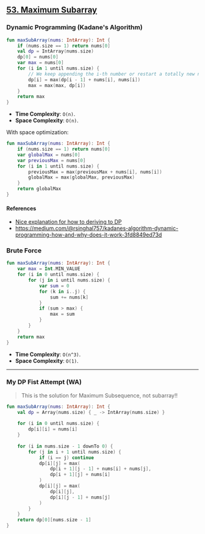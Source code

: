 ## [53. Maximum Subarray](https://leetcode.com/problems/maximum-subarray/)

### Dynamic Programming (Kadane's Algorithm)
```kotlin
fun maxSubArray(nums: IntArray): Int {
    if (nums.size == 1) return nums[0]
    val dp = IntArray(nums.size)
    dp[0] = nums[0]
    var max = nums[0]
    for (i in 1 until nums.size) {
        // We keep appending the i-th number or restart a totally new number.
        dp[i] = max(dp[i - 1] + nums[i], nums[i])
        max = max(max, dp[i])
    }
    return max
}
```
* **Time Complexity**: `O(n)`.
* **Space Complexity**: `O(n)`.

With space optimization:
```kotlin
fun maxSubArray(nums: IntArray): Int {
    if (nums.size == 1) return nums[0]
    var globalMax = nums[0]
    var previousMax = nums[0]
    for (i in 1 until nums.size) {
        previousMax = max(previousMax + nums[i], nums[i])
        globalMax = max(globalMax, previousMax)
    }
    return globalMax
}
```

#### References
* [Nice explanation for how to deriving to DP](https://leetcode.cn/problems/maximum-subarray/solution/dong-tai-gui-hua-fen-zhi-fa-python-dai-ma-java-dai/)
* https://medium.com/@rsinghal757/kadanes-algorithm-dynamic-programming-how-and-why-does-it-work-3fd8849ed73d

### Brute Force
```kotlin
fun maxSubArray(nums: IntArray): Int {
    var max = Int.MIN_VALUE
    for (i in 0 until nums.size) {
        for (j in i until nums.size) {
            var sum = 0
            for (k in i..j) {
                sum += nums[k]
            }
            if (sum > max) {
                max = sum
            }
        }
    }
    return max
}
```

* **Time Complexity**: `O(n^3)`.
* **Space Complexity**: `O(1)`.

----
### My DP Fist Attempt (WA)

> This is the solution for Maximum Subsequence, not subarray!!

```kotlin
fun maxSubArray(nums: IntArray): Int {
    val dp = Array(nums.size) { _ -> IntArray(nums.size) }
    
    for (i in 0 until nums.size) {
        dp[i][i] = nums[i]
    }
    
    for (i in nums.size - 1 downTo 0) {
        for (j in i + 1 until nums.size) {
            if (i == j) continue
            dp[i][j] = max(
                dp[i + 1][j - 1] + nums[i] + nums[j],
                dp[i + 1][j] + nums[i]
            )
            dp[i][j] = max(
                dp[i][j],
                dp[i][j - 1] + nums[j]
            )
        }
    }
    return dp[0][nums.size - 1]
}
```